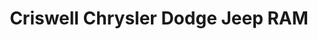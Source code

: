 ---
title: "Criswell Chrysler Dodge Jeep RAM"
url: /thurmont/criswell-chrysler-dodge-jeep-ram/
shop: shop
---